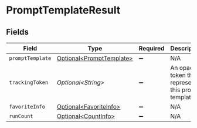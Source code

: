 # PromptTemplateResult


## Fields

| Field                                                                  | Type                                                                   | Required                                                               | Description                                                            |
| ---------------------------------------------------------------------- | ---------------------------------------------------------------------- | ---------------------------------------------------------------------- | ---------------------------------------------------------------------- |
| `promptTemplate`                                                       | [Optional\<PromptTemplate>](../../models/components/PromptTemplate.md) | :heavy_minus_sign:                                                     | N/A                                                                    |
| `trackingToken`                                                        | *Optional\<String>*                                                    | :heavy_minus_sign:                                                     | An opaque token that represents this prompt template                   |
| `favoriteInfo`                                                         | [Optional\<FavoriteInfo>](../../models/components/FavoriteInfo.md)     | :heavy_minus_sign:                                                     | N/A                                                                    |
| `runCount`                                                             | [Optional\<CountInfo>](../../models/components/CountInfo.md)           | :heavy_minus_sign:                                                     | N/A                                                                    |